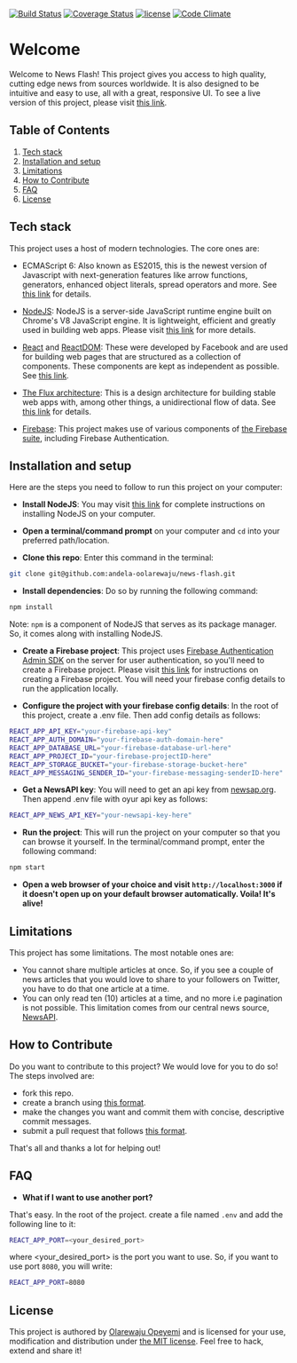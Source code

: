 [![Build Status](https://travis-ci.org/andela-oolarewaju/news-flash.svg?branch=development)](https://travis-ci.org/andela-oolarewaju/news-flash)
[![Coverage Status](https://coveralls.io/repos/github/andela-oolarewaju/news-flash/badge.png?branch=development)](https://coveralls.io/github/andela-oolarewaju/news-flash?branch=development)
[![license](https://img.shields.io/github/license/mashape/apistatus.svg)]()
[![Code Climate](https://codeclimate.com/github/andela-oolarewaju/news-flash//badges/gpa.svg)](https://codeclimate.com/github/andela-oolarewaju/news-flash/)

# Welcome

Welcome to News Flash! This project gives you access to high quality, cutting edge news from 
sources worldwide. It is also designed to be intuitive and easy to use, all with a 
great, responsive UI. To see a live version of this project, please visit [this link](https://newsapi-cp1.herokuapp.com/).


## Table of Contents

  1. [Tech stack](#tech-stack)
  1. [Installation and setup](#installation-and-setup)
  1. [Limitations](#limitations)
  1. [How to Contribute](#how-to-contribute)
  1. [FAQ](#faq)
  1. [License](#license)


## Tech stack

This project uses a host of modern technologies. The core ones are:
- ECMAScript 6: Also known as ES2015, this is the newest version of Javascript with 
next-generation features like arrow functions, generators, enhanced object literals, 
spread operators and more. See [this link](https://en.wikipedia.org/wiki/ECMAScript) for details.

- [NodeJS](https://nodejs.org): NodeJS is a server-side JavaScript runtime engine built 
on Chrome's V8 JavaScript engine. It is lightweight, efficient and greatly used in building 
web apps. Please visit [this link](https://nodejs.org) for more details.

- [React](https://facebook.github.io/react/) and [ReactDOM](https://facebook.github.io/react/docs/react-dom.html): 
These were developed by Facebook and are used for building web pages that are structured as a collection of 
components. These components are kept as independent as possible. See [this link](https://facebook.github.io/react/).

- [The Flux architecture](https://facebook.github.io/flux/): This is a design architecture for building stable 
web apps with, among other things, a unidirectional flow of data. See [this link](https://facebook.github.io/flux/) 
for details.

- [Firebase](https://firebase.google.com/): This project makes use of various components of 
[the Firebase suite](https://firebase.google.com/), including Firebase Authentication.


## Installation and setup

Here are the steps you need to follow to run this project on your computer:
- **Install NodeJS**: You may visit [this link](https://nodejs.org/en/download/) for complete 
instructions on installing NodeJS on your computer.

- **Open a terminal/command prompt** on your computer and `cd` into your preferred path/location.

- **Clone this repo**: Enter this command in the terminal:

```bash
git clone git@github.com:andela-oolarewaju/news-flash.git
```

- **Install dependencies**: Do so by running the following command:

```bash
npm install
```
Note: `npm` is a component of NodeJS that serves as its package manager. So, it comes along with installing NodeJS.

- **Create a Firebase project**: This project uses [Firebase Authentication Admin SDK](https://firebase.google.com/docs/auth/admin/) on the server for user authentication, so you'll need to create a 
Firebase project. Please visit [this link](https://firebase.google.com/docs/web/setup) for instructions on creating 
a Firebase project. You will need your firebase config details to run the application locally.

- **Configure the project with your firebase config details**: In the root of this project, create a .env file. Then add config details as follows:

```bash
REACT_APP_API_KEY="your-firebase-api-key"
REACT_APP_AUTH_DOMAIN="your-firebase-auth-domain-here"
REACT_APP_DATABASE_URL="your-firebase-database-url-here"
REACT_APP_PROJECT_ID="your-firebase-projectID-here"
REACT_APP_STORAGE_BUCKET="your-firebase-storage-bucket-here"
REACT_APP_MESSAGING_SENDER_ID="your-firebase-messaging-senderID-here"
```

- **Get a NewsAPI key**: You will need to get an api key from [newsap.org](https://newsapi.org). Then append .env file with oyur api key as follows:

```bash
REACT_APP_NEWS_API_KEY="your-newsapi-key-here"
```

- **Run the project**: This will run the project on your computer so that you can browse it yourself. In the 
terminal/command prompt, enter the following command:

```bash
npm start
```

- **Open a web browser of your choice and visit `http://localhost:3000` if it doesn't open up on your default browser automatically. Voila! It's alive!**


## Limitations

This project has some limitations. The most notable ones are:
- You cannot share multiple articles at once. So, if you see a couple of news articles that 
you would love to share to your followers on Twitter,  you have to do that one article 
at a time.
- You can only read ten (10) articles at a time, and no more i.e pagination is not possible. This 
limitation comes from our central news source, [NewsAPI](https://newsapi.org).


## How to Contribute

Do you want to contribute to this project? We would love for you to do so! The steps involved are:
- fork this repo.
- create a branch using [this format](https://github.com/andela-oolarewaju/news-flash/wiki/Branch-naming-convention).
- make the changes you want and commit them with concise, descriptive commit messages.
- submit a pull request that follows [this format](https://github.com/andela-oolarewaju/news-flash/wiki/Pull-request-naming-and-description).

That's all and thanks a lot for helping out!


## FAQ

- **What if I want to use another port?**

That's easy. In the root of the project. create a file named `.env` and add the following line to it:

```bash
REACT_APP_PORT=<your_desired_port>
```

where <your\_desired\_port> is the port you want to use. So, if you want to use port `8080`, you will write:

```bash
REACT_APP_PORT=8080
```


## License

This project is authored by [Olarewaju Opeyemi](https://google.com/search?q=Opeyemi+Olarewaju) and is licensed 
for your use, modification and distribution under [the MIT license](https://en.wikipedia.org/wiki/MIT_License). 
Feel free to hack, extend and share it!
